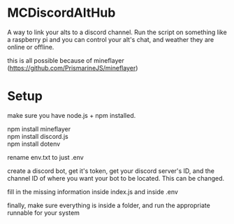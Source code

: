 # MCDiscordAltHub
A way to link your alts to a discord channel. Run the script on something like a raspberry pi and you can control your alt's chat, and weather they are online or offline.  

this is all possible because of mineflayer (https://github.com/PrismarineJS/mineflayer)  

# Setup
make sure you have node.js + npm installed.  

npm install mineflayer  
npm install discord.js  
npm install dotenv  

rename env.txt to just .env  

create a discord bot, get it's token, get your discord server's ID, and the channel ID of where you want your bot to be located. This can be changed.  

fill in the missing information inside index.js and inside .env  

finally, make sure everything is inside a folder, and run the appropriate runnable for your system
